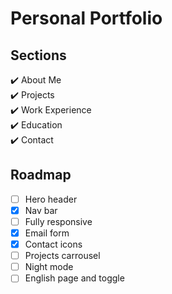 # Personal Portfolio

## Sections

✔️ About Me \
✔️ Projects \
✔️ Work Experience \
✔️ Education \
✔️ Contact

## Roadmap

- [ ] Hero header
- [X] Nav bar
- [ ] Fully responsive
- [X] Email form
- [X] Contact icons
- [ ] Projects carrousel
- [ ] Night mode
- [ ] English page and toggle
